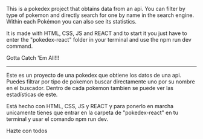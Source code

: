 This is a pokedex project that obtains data from an api. You can filter by type of pokemon and directly search for one by name in the search engine. Within each Pokémon you can also see its statistics.

It is made with HTML, CSS, JS and REACT and to start it you just have to enter the "pokedex-react" folder in your terminal and use the npm run dev command.

Gotta Catch 'Em All!!!

------------------------

Este es un proyecto de una pokedex que obtiene los datos de una api. Puedes filtrar por tipo de pokemon buscar directamente uno por su nombre en el buscador. Dentro de cada pokemon tambien se puede ver las estadísticas de este. 

Está hecho con HTML, CSS, JS y REACT y para ponerlo en marcha unicamente tienes que entrar en la carpeta de "pokedex-react" en tu terminal y usar el comando npm run dev. 


Hazte con todos